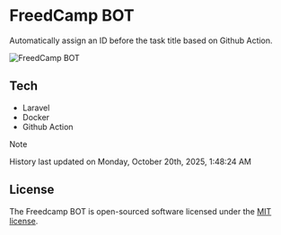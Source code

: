 # FreedCamp BOT

Automatically assign an ID before the task title based on Github Action.

![FreedCamp BOT](https://repository-images.githubusercontent.com/737932867/7d34798b-2680-471c-b089-a78a718d3d6a)

## Tech

- Laravel
- Docker
- Github Action

> [!NOTE]  
> History last updated on Monday, October 20th, 2025, 1:48:24 AM

## License

The Freedcamp BOT is open-sourced software licensed under the [MIT license](https://opensource.org/licenses/MIT).
